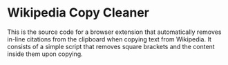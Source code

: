 # Wikipedia Copy Cleaner
This is the source code for a browser extension that automatically removes in-line citations from the clipboard when copying text from Wikipedia.
It consists of a simple script that removes square brackets and the content inside them upon copying.
